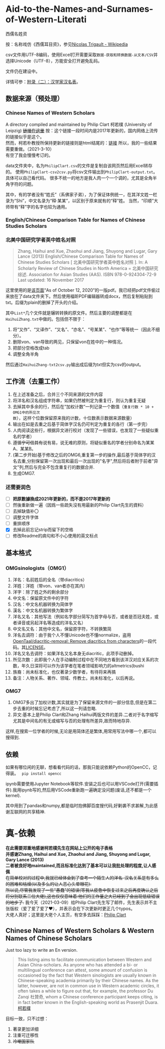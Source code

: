 # Aid-to-the-Names-and-Surnames-of-Western-Literati
西儒名姓资<br>

按：名称戏仿《西儒耳目资》，参见[Nicolas Trigault - Wikipedia](https://en.wikipedia.org/wiki/Nicolas_Trigault#Publications)

csv文件用UTF-8编码，使用Excel打开需要采取`数据-获取和转换数据-从文本/CSV`并选择Unicode（UTF-8），方能安全打开避免乱码。

文件仍在建设中。<br>

详情可参：[附录（二）：汉学家汉名表](https://mp.weixin.qq.com/s/K9qDpcOuWXKXCNDebQQP_Q)。

## 数据来源（预处理）

### Chinese Names of Western Scholars
A directory compiled and maintained by Philip Clart 柯若樸 (University of Leipzig)
~~[链接在这里](https://home.uni-leipzig.de/clartp/ChineseNamesWesternScholars.htm)~~
按：这个链接一段时间内是2017年更新的，国内网络上流传的链接似乎是这个。<br>
然而，柯若朴教授所保持更新的链接则是html结尾的：[链接](https://home.uni-leipzig.de/clartp/ChineseNamesWesternScholars.html)
所以，我的一些结果需要重做。（2021-3-10）<br>
有空了我会慢慢考订的。

data文件夹中，名为`PhilipClart.csv`的文件是复制自该网页然后用Excel转存的。
使用`PhilipClart-csv2csv.py`将csv文件输出到`PhilipClart-output.txt`。具体可以自己看代码。
很多不统一的地方是我人肉一个一个调的，尤其是全角半角字符的问题。

其中，有的学者没有“姓氏”（系佛家子弟），为了保证体例统一，在其洋文姓一栏录为“Shi”，中文名录为“释·某某”，以区别于原来就有的“释”姓。
当然，“印顺”大师带有“释”字的名字也较为通用。

### English/Chinese Comparison Table for Names of Chinese Studies Scholars
### 北美中国研究学者英中姓名对照
> Zhang, Haihui and Xue, Zhaohui and Jiang, Shuyong and Lugar, Gary Lance (2013) English/Chinese Comparison Table for Names of Chinese Studies Scholars [ 北美中国研究学者英中姓名对照 ]. In: A Scholarly Review of Chinese Studies in North America = 北美中国研究综述. Association for Asian Studies (AAS). ISBN 978-0-924304-72-9
Last updated: 16 November 2017

这里使用的是[该页面](http://d-scholarship.pitt.edu/17682/PDF)“As of October 12, 2020”的一版pdf。我已经把pdf文件偷过来放在了data文件夹下。然后使用福昕PDF编辑器转成docx，然后复制粘贴到txt。后缀为plain的删掉了开头的介绍。

其中`List*`几个文件就是辗转转换的原文件。然后主要的调整都是在`HaihuiZhang.txt`中做的。包括但不限于：
1. 将“又作”、“又译作”、“又名”、“亦名”、“号某某”、“也作”等等统一（因此不细分）。
2. 删除von、van导致的两见，只保留von在姓中的一种情况。
3. 把部分空格改成tab
4. 调整全角半角

然后通过`HaihuiZhang-txt2csv.py`输出成后缀为txt但实为csv的output。

## 工作流（去重工作）

1. 在上述准备之后，合并三个不同来源的文件内容
2. 将洋名和汉名组成字符串，如果仍然被判定为重复行，则认为重复无疑
3. 去掉其中多余的行，然后在“加权计数”一列记录一个数值（`重复行数 * 10 + OMG1中的所见次数`），这样个位数保留原来我的计数，十位数表示数据来源数量）
4. 输出在如是去重之后基于简体字汉名仍可判定为重复的各行（第一步完）
5. 人肉阅读这些行，根据异文进行校对（发现了一些错误，也发现了一些疑似重名的学者）
6. 遵循~~宁可信其有~~说有易，说无难的原则，将疑似重名的学者分别命名为某某A、某某B。
7. (第二步开始)基于修改之后的OMG6,重复第一步的操作,最后基于简体字的汉名去重,分别保留第一次出现和最后一次出现的"名字",然后将后者附于前者"异文"列,然后与完全不包含重复行的数据合并.
8. 生成OMG7.

### 还需要润色

- [ ] **把原數據換成2021年更新的，而不是2017年更新的**
- [ ] 然後重新做一遍（因爲一些疏失沒有用最新的Philip Clart先生的資料）
- [ ] 去掉缺值补〇
- [ ] 调整文件字体
- [ ] 重排顺序
- [x] 去掉此前忘记strip而留下的空格
- [ ] 修改Readme的病句和不小心使用的英文标点

## 基本格式

### OMGsinologists（OMG1）

1. 洋名：名前姓后的全名（带diacritics）
2. 洋姓：洋姓（带von、van者亦在其内）
3. 洋字：除了姓之外的剩余部分
4. 中文名：保留原文件中的字符
5. 汉名：中文名机器转换为简体字
6. 漢名：中文名机器转换为繁体字
7. 洋名又名：其他写法（例如名字部分简写为首字母与否，或者是否冠夫姓，或者译音或另起洋名等造成的洋名又名）
8. 中文名又名：其他中文名，保留原字符，不转换繁简
9. 洋名去调符：由于我个人不懂Unicode也不懂normalize，盗用[OpenTaal/diacritic-removal: Remove diacritics from characters](https://github.com/OpenTaal/diacritic-removal)的一段代码。其[LICENSE](https://github.com/OpenTaal/diacritic-removal/blob/master/LICENSE)。
10. 洋名又名去调符：如果洋名又名本身无diacritic，此项手动删掉。
11. 所见次数：此即我个人在手动编制过程中在不同地方看到该洋汉对应关系的次数，年久日深将可以作为该学者在笔者领域影响力的altmetrics(bushi
12. 族裔：尚未标准化，也仅著录少数学者，有待将来再搞
13. 备注：人物关系、著作、领域、传教士。尚未标准化，以后再说。

### OMG7

1. OMG7多出了加权计数,其实就是为了保留来源文件的一部分信息,但是在第二步去重的时候忘记考虑了,所以这一列请忽略.
2. 异文:基本上是Philip Clart和Zhang Haihui两版文件的差异.二者对于名字缩写尤其是中间名的有无或缩写与否的处理有所差异,故而特地存异.

这样,在搜索一位学者的时候,无论是用简体还是繁体,用常用写法中哪一个,都可以搜得到.


## 依赖

如果有哪位闲的无聊，想看看代码的话，那我只能说依赖Python的OpenCC，记得装。
``` pip install opencc```

ipynb需要使用Jupyter Notebook等软件.安装之后也可以用VSCode打开(需要插件).我用ipynb写的,然后用VSCode重新跑一遍确定没问题(废话,还不都是一个kernel).

其中用到了pandas和numpy,都是临时抱佛脚百度搜代码,好剿袭不求甚解,为此感谢互联网的共享精神.

# 真-依赖

**在此需要郑重地感谢柯若樸先生在网站上公开的电子表格**<br>
**并感谢Zhang, Haihui and Xue, Zhaohui and Jiang, Shuyong and Lugar, Gary Lance (2013)**<br>
**二者被良好地maintained,而且标准化达到了基本可以让我批处理的程度,让人感佩**<br>
~~在简单校对的过程中,我就已经体会到了查考一个陌生人的洋名-汉名关系是有多么的困难和枯燥(以及多么的让人恶心头晕眼花).<br>
所以说,尽管我发现了一些"愚蠢"的错误(等我从疲惫中恢复过来之后再度确认之后将分别联系二位大佬),这也仅仅意味着:他们的工作量之大已经到了会出现低级错误的地步了.~~
我今天（2021-03-09）给Philip Clart先生写了邮件，先生表示并不主张版权（爱了爱了爱了❤），并表示会在下次更新时更正几个typos。<br>
大佬人真好；这里是大佬个人主页，有空多去踩踩：[Philip Clart](https://home.uni-leipzig.de/clartp/)

## Chinese Names of Western Scholars & Western Names of Chinese Scholars

Just too lazy to write an En version.

> This listing aims to facilitate communication between Western and Asian China-scholars. As anyone who has attended a bi- or multilingual conference can attest, some amount of confusion is occasioned by the fact that Western sinologists are usually known in Chinese-speaking academia primarily by their Chinese names. As the latter, however, are not in common use in Western academic circles, it often takes a while to figure out that, for example, the professor Du Zanqi 杜贊奇, whom a Chinese conference participant keeps citing, is in fact better known in the English-speaking world as Prasenjit Duara.<br>
> [柯若樸](https://home.uni-leipzig.de/clartp/ChineseNamesWesternScholars.htm)

目标一致，只不过想：
1. 著录更加详细
2. 注重可迁移性
3. ~~冷嘲国家队~~
